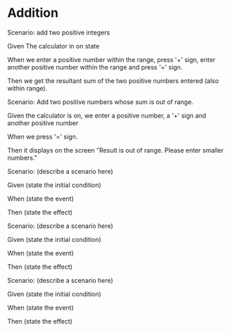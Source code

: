 # Addition

Scenario: add two positive integers
  
  Given The calculator in on state

  When we enter a positive number within the range, press '+' sign, enter another positive number within the range and press '=' sign.
  
  Then we get the resultant sum of the two positive numbers entered (also within range).
  
  
Scenario: Add two positive numbers whose sum is out of range.
  
  Given the calculator is on, we enter a positive number, a '+' sign and another positive number 
  
  When we press '=' sign.
  
  Then it displays on the screen "Result is out of range. Please enter smaller numbers."

Scenario: (describe a scenario here)
  
  Given (state the initial condition)
  
  When (state the event)
  
  Then (state the effect)

Scenario: (describe a scenario here)
  
  Given (state the initial condition)

  When (state the event)
  
  Then (state the effect)

Scenario: (describe a scenario here)
  
  Given (state the initial condition)
  
  When (state the event)
  
  Then (state the effect)
